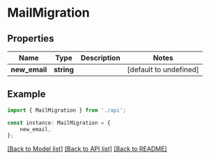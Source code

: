 # MailMigration


## Properties

Name | Type | Description | Notes
------------ | ------------- | ------------- | -------------
**new_email** | **string** |  | [default to undefined]

## Example

```typescript
import { MailMigration } from './api';

const instance: MailMigration = {
    new_email,
};
```

[[Back to Model list]](../README.md#documentation-for-models) [[Back to API list]](../README.md#documentation-for-api-endpoints) [[Back to README]](../README.md)
